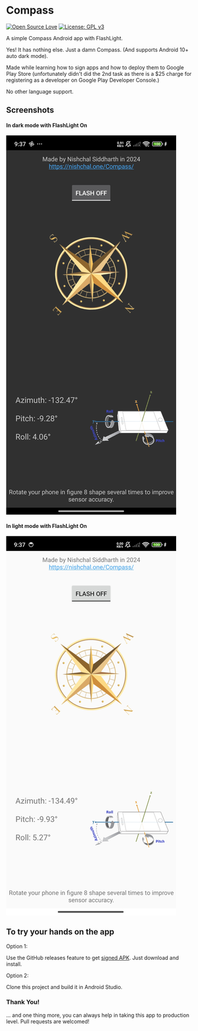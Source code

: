 # Compass
[![Open Source Love](https://badges.frapsoft.com/os/v1/open-source.svg?v=103)](https://github.com/ellerbrock/open-source-badges/)
[![License: GPL v3](https://img.shields.io/badge/License-GPLv3-blue.svg)](https://www.gnu.org/licenses/gpl-3.0)<br>

A simple Compass Android app with FlashLight.

Yes! It has nothing else. Just a damn Compass.
(And supports Android 10+ auto dark mode).

Made while learning how to sign apps and how to deploy them to Google Play Store (unfortunately didn't did the 2nd task as there is a $25 charge for registering as a developer on Google Play Developer Console.)

No other language support.

## Screenshots
#### In dark mode with FlashLight On
![Screenshot](https://github.com/nisiddharth/Compass/raw/master/Screenshots/Dark_On.jpg?raw=true)

#### In light mode with FlashLight On
![Screenshot](https://github.com/nisiddharth/Compass/raw/master/Screenshots/Light_On.jpg?raw=true)

## To try your hands on the app
Option 1:

Use the GitHub releases feature to get [signed APK](https://github.com/nisiddharth/Compass/releases/tag/1.0). Just download and install.


Option 2:

Clone this project and build it in Android Studio.


### Thank You!
... and one thing more, you can always help in taking this app to production level. Pull requests are welcomed!
